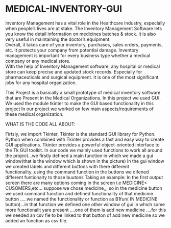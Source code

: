 # MEDICAL-INVENTORY-GUI
Inventory Management has a vital role in the Healthcare Industry, especially when people’s lives are at stake. The Inventory Management Software lets you know the detail information on medicines batches & stock. It is also very useful in maintaining the doctor’s equipment.  
Overall, it takes care of your inventory, purchases, sales orders, payments, etc. It protects your company from potential damage. Inventory management is important for every business type whether a medical company or any medical store.  
With the help of Inventory Management software, any hospital or medical store can keep precise and updated stock records. Especially for pharmaceuticals and surgical equipment. It is one of the most significant jobs for any hospital organization.

This Project is a basically a small prototype of medical inventory software that are Present in the Medical Organizations.
In this project we used GUI. We used the module tkinter to make the GUI based functionality in this project 
In our project we worked on few main aspects/requirements of these medical organization.


WHAT IS THE CODE ALL ABOUT:

Firtsly, we import Tkinter, Tkinter is the standard GUI library for Python. Python when combined with Tkinter provides a fast and easy way to create GUI applications. Tkinter provides a powerful object-oriented interface to the Tk GUI toolkit. 
In our code we mainly used functions to work all around the project…we firstly defined a main function in which we made a gui window(that is the window which is shown in the picture) In the gui window we created labels and different buttons with there different functionality..using the command function in the buttons we difened different funtionalty to those buutons
Taking an example:
In the first output screen there are many options coming in the screen i.e MEDICINE< CUSOMERS,etc… suppose we chose medicine,,, so in the medicine button we used command function and defined functionality of that medicine button …..we named the functionality or function as B1fun( IN MEDICINE button)…in that function we defined one other window of gui in which some more functionalit yare present ….one of them is add new medicine ….for this we needed an csv fie to be linked to that button of add new medicine so we added an function as csv file.




